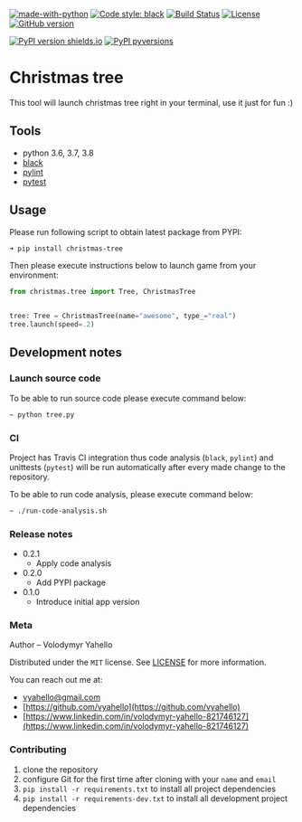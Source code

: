 [![made-with-python](https://img.shields.io/badge/Made%20with-Python-1f425f.svg)](https://www.python.org/)
[![Code style: black](https://img.shields.io/badge/code%20style-black-000000.svg)](https://github.com/psf/black)
[![Build Status](https://travis-ci.org/vyahello/christmas-tree.svg?branch=master)](https://travis-ci.org/vyahello/christmas-tree)
[![License](https://img.shields.io/badge/license-MIT-green.svg)](LICENSE.md)
[![GitHub version](https://badge.fury.io/gh/vyahello%2Fchristmas-tree.svg)](https://github.com/vyahello/christmas-tree/releases)

[![PyPI version shields.io](https://img.shields.io/pypi/v/christmas-tree.svg)](https://pypi.python.org/pypi/christmas-tree/)
[![PyPI pyversions](https://img.shields.io/pypi/pyversions/christmas-tree.svg)](https://pypi.python.org/pypi/christmas-tree/)

# Christmas tree
This tool will launch christmas tree right in your terminal, use it just for fun :)

## Tools
- python 3.6, 3.7, 3.8
- [black](https://black.readthedocs.io/en/stable/)
- [pylint](https://www.pylint.org/)
- [pytest](https://pypi.org/project/pytest/)

## Usage

Please run following script to obtain latest package from PYPI:
```bash
➜ pip install christmas-tree
```
Then please execute instructions below to launch game from your environment:
```python
from christmas.tree import Tree, ChristmasTree


tree: Tree = ChristmasTree(name="awesome", type_="real")
tree.launch(speed=.2)
```


## Development notes

### Launch source code
To be able to run source code please execute command below:
```bash
~ python tree.py
``` 

### CI 

Project has Travis CI integration thus code analysis (`black`, `pylint`) and unittests (`pytest`) will be run automatically
after every made change to the repository.

To be able to run code analysis, please execute command below:
```bash
~ ./run-code-analysis.sh
```

### Release notes

* 0.2.1
    * Apply code analysis
* 0.2.0
    * Add PYPI package
* 0.1.0
    * Introduce initial app version

### Meta

Author – Volodymyr Yahello

Distributed under the `MIT` license. See [LICENSE](LICENSE.md) for more information.

You can reach out me at:
* [vyahello@gmail.com](vyahello@gmail.com)
* [https://github.com/vyahello](https://github.com/vyahello)
* [https://www.linkedin.com/in/volodymyr-yahello-821746127](https://www.linkedin.com/in/volodymyr-yahello-821746127)

### Contributing
1. clone the repository
2. configure Git for the first time after cloning with your `name` and `email`
3. `pip install -r requirements.txt` to install all project dependencies
3. `pip install -r requirements-dev.txt` to install all development project dependencies